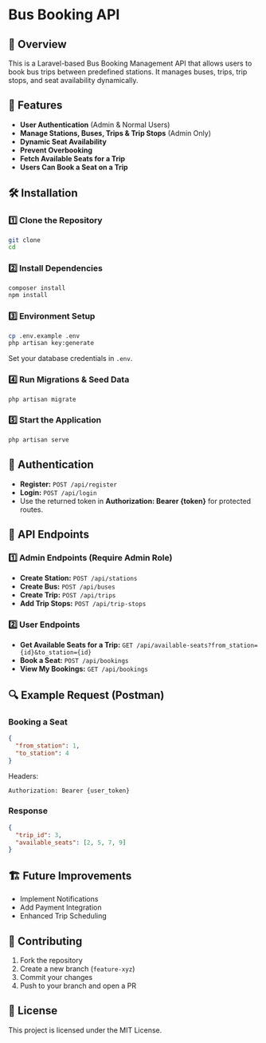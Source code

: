 # Bus Booking API

## 📌 Overview

This is a Laravel-based Bus Booking Management API that allows users to book bus trips between predefined stations. It manages buses, trips, trip stops, and seat availability dynamically.

## 🚀 Features

- **User Authentication** (Admin & Normal Users)
- **Manage Stations, Buses, Trips & Trip Stops** (Admin Only)
- **Dynamic Seat Availability**
- **Prevent Overbooking**
- **Fetch Available Seats for a Trip**
- **Users Can Book a Seat on a Trip**

## 🛠️ Installation

### **1️⃣ Clone the Repository**

```bash
git clone
cd
```

### **2️⃣ Install Dependencies**

```bash
composer install
npm install
```

### **3️⃣ Environment Setup**

```bash
cp .env.example .env
php artisan key:generate
```

Set your database credentials in `.env`.

### **4️⃣ Run Migrations & Seed Data**

```bash
php artisan migrate
```

### **5️⃣ Start the Application**

```bash
php artisan serve
```

## 🔐 Authentication

- **Register:** `POST /api/register`
- **Login:** `POST /api/login`
- Use the returned token in **Authorization: Bearer {token}** for protected routes.

## 📌 API Endpoints

### **1️⃣ Admin Endpoints (Require Admin Role)**

- **Create Station:** `POST /api/stations`
- **Create Bus:** `POST /api/buses`
- **Create Trip:** `POST /api/trips`
- **Add Trip Stops:** `POST /api/trip-stops`

### **2️⃣ User Endpoints**

- **Get Available Seats for a Trip:** `GET /api/available-seats?from_station={id}&to_station={id}`
- **Book a Seat:** `POST /api/bookings`
- **View My Bookings:** `GET /api/bookings`

## 🔍 Example Request (Postman)

### **Booking a Seat**

```json
{
  "from_station": 1,
  "to_station": 4
}
```

Headers:

```bash
Authorization: Bearer {user_token}
```

### **Response**

```json
{
  "trip_id": 3,
  "available_seats": [2, 5, 7, 9]
}
```

## 🏗️ Future Improvements

- Implement Notifications
- Add Payment Integration
- Enhanced Trip Scheduling

## 🤝 Contributing

1. Fork the repository
2. Create a new branch (`feature-xyz`)
3. Commit your changes
4. Push to your branch and open a PR

## 📜 License

This project is licensed under the MIT License.